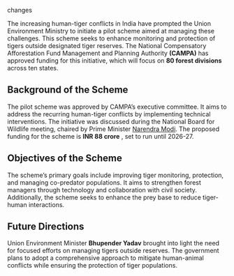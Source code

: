 changes


The increasing human-tiger conflicts in India have prompted the Union Environment Ministry to initiate a pilot scheme aimed at managing these challenges. This scheme seeks to enhance monitoring and protection of tigers outside designated tiger reserves. The National Compensatory Afforestation Fund Management and Planning Authority **(CAMPA)** has approved funding for this initiative, which will focus on **80 forest divisions** across ten states.
## Background of the Scheme
The pilot scheme was approved by CAMPA’s executive committee. It aims to address the recurring human-tiger conflicts by implementing technical interventions. The initiative was discussed during the National Board for Wildlife meeting, chaired by Prime Minister <a href="https://www.narendramodi.in/">Narendra Modi</a>. The proposed funding for the scheme is **INR 88 crore** , set to run until 2026-27.
## Objectives of the Scheme
The scheme’s primary goals include improving tiger monitoring, protection, and managing co-predator populations. It aims to strengthen forest managers through technology and collaboration with civil society. Additionally, the scheme seeks to enhance the prey base to reduce tiger-human interactions.
## Future Directions
Union Environment Minister **Bhupender Yadav** brought into light the need for focused efforts on managing tigers outside reserves. The government plans to adopt a comprehensive approach to mitigate human-animal conflicts while ensuring the protection of tiger populations.